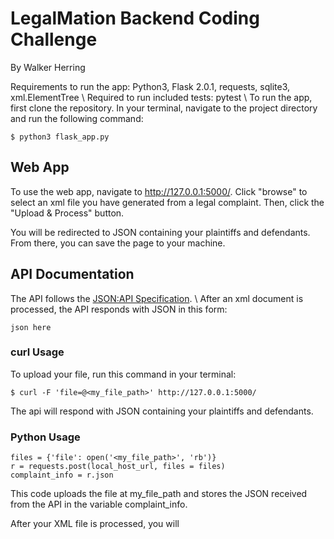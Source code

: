 # LegalMation Backend Coding Challenge
By Walker Herring

Requirements to run the app: Python3, Flask 2.0.1, requests, sqlite3, xml.ElementTree \\
Required to run included tests: pytest \\
To run the app, first clone the repository. In your terminal, navigate to the project directory and run the following command:
```
$ python3 flask_app.py
```

## Web App
To use the web app, navigate to http://127.0.0.1:5000/.
Click "browse" to select an xml file you have generated from a legal complaint.
Then, click the "Upload & Process" button.

You will be redirected to JSON containing your plaintiffs and defendants. From there, you can save the page to your machine.

## API Documentation
The API follows the [JSON:API Specification](https://jsonapi.org/format/). \\
After an xml document is processed, the API responds with JSON in this form:
```
json here
```

### curl Usage

To upload your file, run this command in your terminal:
```
$ curl -F 'file=@<my_file_path>' http://127.0.0.1:5000/ 
```
The api will respond with JSON containing your plaintiffs and defendants.

### Python Usage
```
files = {'file': open('<my_file_path>', 'rb')}
r = requests.post(local_host_url, files = files)
complaint_info = r.json
```
This code uploads the file at my_file_path and stores the JSON received from the API in the variable complaint_info. 

After your XML file is processed, you will 